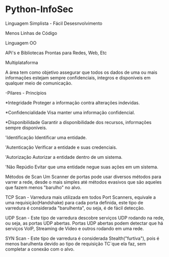 # Python-InfoSec

Linguagem Simplista - Fácil Desesnvolvimento

Menos Linhas de Código

Linguagem OO

APi's e Bibliotecas Prontas para Redes, Web, Etc

Multiplataforma

A área tem como objetivo assegurar que todos os dados de uma ou mais 
informações estejam sempre confidenciais, íntegros e disponíveis em 
qualquer meio de comunicação.

-Pilares - Princípios

*Integridade
Proteger a informação contra alterações indevidas.

*Confidencialidade
Visa manter uma informação confidencial.

*Disponibilidade
Garantir a disponibilidade dos recursos, informações sempre disponíveis. 

'Identificação
Identificar uma entidade.

'Autenticação
Verificar a entidade e suas credenciais.

'Autorização
Autorizar a entidade dentro de um sistema.

'Não Repúdio
Evitar que uma entidade negue suas ações em um sistema.

Métodos de Scan
Um Scanner de portas pode usar diversos métodos para varrer
a rede, desde o mais simples até métodos evasivos que são aqueles
que fazem menos "barulho" no alvo.

TCP Scan - Varredura mais utilizada em todos Port Scanners, equivale
a uma requisição(Handshake) para cada porta definida, este tipo de 
varredura é considerada "barulhenta", ou seja, é de fácil detecção.

UDP Scan - Este tipo de varredura descobre serviços UDP rodando na
rede, ou seja, as portas UDP abertas.
Portas UDP abertas podem detectar que há serviços VoIP, Streaming
de Vídeo e outros rodando em uma rede.

SYN Scan - Este tipo de varredura é considerada Stealth("furtiva"),
pois é menos barulhenta devido ao tipo de requisição TC`que ela faz,
sem completar a conexão com o alvo.